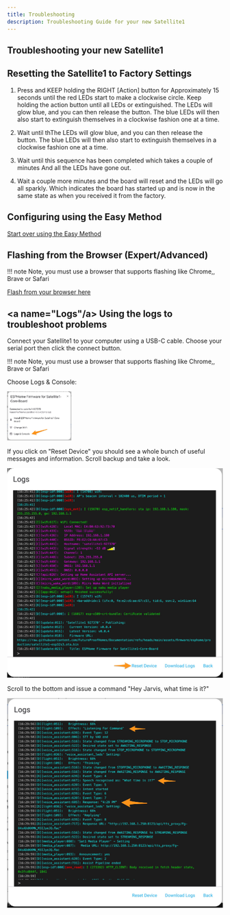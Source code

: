 ```yaml
---
title: Troubleshooting
description: Troubleshooting Guide for your new Satellite1
---
```

## Troubleshooting your new Satellite1

## Resetting the Satellite1 to Factory Settings

1) Press and KEEP holding the RIGHT [Action] button for Approximately 15 seconds until the red LEDs start to make a clockwise circle. Keep holding the action button until all LEDs or extinguished.  The LEDs will glow blue, and you can then release the button. The blue LEDs will then also start to extinguish themselves in a clockwise fashion one at a time. 

2) Wait until thThe LEDs will glow blue, and you can then release the button. The blue LEDs will then also start to extinguish themselves in a clockwise fashion one at a time.

3) Wait until this sequence has been completed which takes a couple of minutes And all the LEDs have gone out. 

4) Wait a couple more minutes and the board will reset and the LEDs will go all sparkly. Which indicates the board has started up and is now in the same state as when you received it from the factory.

## Configuring using the Easy Method

[Start over using the Easy Method ](Start%20Here.md#EasyMode)

## Flashing from the Browser (Expert/Advanced)
!!! note 
    Note, you must use a browser that supports flashing like Chrome,, Brave or Safari

[Flash from your browser here ](Start%20Here.md#ExpertMode)

## <a name="Logs"/a> Using the logs to troubleshoot problems

Connect your Satellite1 to your computer using a USB-C cable. Choose your serial port then click the connect button.

!!! note 
    Note, you must use a browser that supports flashing like Chrome,, Brave or Safari

<div id="firmware-installer" markdown="1">
  <esp-web-install-button id="install-button" manifest="https://raw.githubusercontent.com/FutureProofHomes/Documentation/refs/heads/main/manifest.json" install-supported></esp-web-install-button>
</div>

Choose Logs & Console:

<img width="150" alt="image" src="/assets/TroubleshootingLogsConsole.png">

If you click on "Reset Device" you should see a whole bunch of useful messages and information.  Scroll backup and take a look.  

<img width="700" alt="image" src="/assets/TroubleshootingLogs.png">

Scroll to the bottom and issue a command "Hey Jarvis, what time is it?"

<img width="700" alt="image" src="/assets/TroubleshootingHeyJarvis.png">
